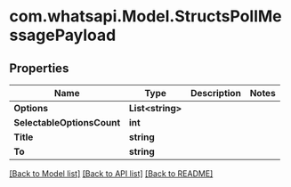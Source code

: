 
# com.whatsapi.Model.StructsPollMessagePayload

## Properties

Name | Type | Description | Notes
------------ | ------------- | ------------- | -------------
**Options** | **List&lt;string&gt;** |  | 
**SelectableOptionsCount** | **int** |  | 
**Title** | **string** |  | 
**To** | **string** |  | 

[[Back to Model list]](../README.md#documentation-for-models)
[[Back to API list]](../README.md#documentation-for-api-endpoints)
[[Back to README]](../README.md)

